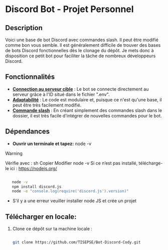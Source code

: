 # Discord Bot - Projet Personnel

## Description

Voici une base de bot Discord avec commandes slash. Il peut être modifié comme bon vous semble. Il est généralement difficile de trouver des bases de bots Discord fonctionnelles dès le clonage du dépôt. Je mets donc à disposition ce petit bot pour faciliter la tâche de nombreux développeurs Discord. 

## Fonctionnalités

- **<ins>Connection au serveur cible<ins>** : Le bot se connecte directement au serveur grâce à l'ID situé dans le fichier ".env".
- **<ins>Adaptabilité<ins>** : Le code est modulaire et, puisque ce n'est qu'une base, il peut être très facilement modifié.
- **<ins>Commande slash<ins>** : En créant simplement des commandes slash dans le dossier, il est très facile d'intégrer de nouvelles commandes pour le bot.

## Dépendances

- **Ouvrir un terminale et tapez:** node -v

> [!WARNING]  
> Vérifie avec :
sh
Copier
Modifier
node -v
Si ce n’est pas installé, télécharge-le ici : https://nodejs.org/
```bash

   node -v
   npm install discord.js
   node -e "console.log(require('discord.js').version)"
```

- S'il y a une erreur veuiller installer node JS et crée un projet

## Télécharger en locale:

1. Clone ce dépôt sur ta machine locale :

   ```bash

   git clone https://github.com/TISEPSE/Bot-Discord-Cody.git
   ```
